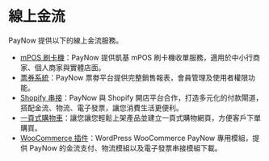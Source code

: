 # 線上金流

PayNow 提供以下的線上金流服務。
<!-- 快速付款連結 -->
- [mPOS 刷卡機](./mpos.md)：PayNow 提供凱基 mPOS 刷卡機收單服務，適用於中小行商家、個人商家與實體店面。
- [票券系統](./eticket.md)：PayNow 票劵平台提供完整銷售報表，會員管理及使用者權限功能。
- [Shopify 串接](./shopify.md)：PayNow 與 Shopify 開店平台合作，打造多元化的付款閘道，搭配金流、物流、電子發票，讓您消費生活更便利。
- [一頁式購物車](./landing-page.md)：讓您讓您輕鬆上架產品並建立一頁式購物網頁，方便客戶下單購買。
- [WooCommerce 插件](https://paynow.yangsheep.art/Documentation)：WordPress WooCommerce PayNow 專用模組，提供 PayNow 的金流支付、物流模組以及電子發票串接模組下載。

<!-- @TODO WooCommerce 文件需要整合到 VuePress，不過可以放後面一點，先用 PayNow 目前的即可 -->
